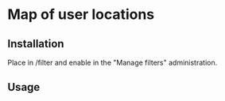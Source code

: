 # Map of user locations

## Installation

Place in /filter and enable in the "Manage filters" administration.

## Usage

